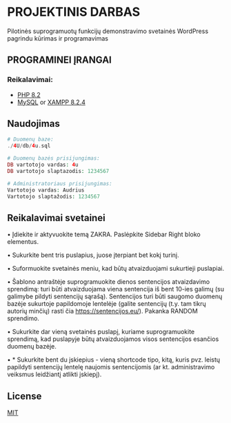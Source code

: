 # PROJEKTINIS DARBAS

Pilotinės suprogramuotų funkcijų demonstravimo svetainės WordPress pagrindu kūrimas ir programavimas

## PROGRAMINEI ĮRANGAI


### Reikalavimai:
* [PHP 8.2](https://www.php.net/)
* [MySQL](https://www.mysql.com/) or [XAMPP 8.2.4](https://www.apachefriends.org/download.html)


## Naudojimas

```php
# Duomenų baze:
./4U/db/4u.sql

# Duomenų bazės prisijungimas:
DB vartotojo vardas: 4u
DB vartotojo slaptazodis: 1234567

# Administratoriaus prisijungimas:
Vartotojo vardas: Audrius
Vartotojo slaptažodis: 1234567


```

## Reikalavimai svetainei

•	Įdiekite ir aktyvuokite temą ZAKRA. Paslėpkite Sidebar Right bloko elementus.

•	Sukurkite bent tris puslapius, juose įterpiant bet kokį turinį.

•	Suformuokite svetainės meniu, kad būtų atvaizduojami sukurtieji puslapiai. 

•	Šablono antraštėje suprogramuokite dienos sentencijos atvaizdavimo sprendimą: turi būti atvaizduojama viena sentencija iš bent 10-ies galimų (su galimybe pildyti sentencijų sąrašą). Sentencijos turi būti saugomo duomenų bazėje sukurtoje papildomoje lentelėje (galite sentencijų (t.y. tam tikrų autorių minčių) rasti čia https://sentencijos.eu/). Pakanka RANDOM sprendimo.

•	Sukurkite dar vieną svetainės puslapį, kuriame suprogramuokite sprendimą, kad puslapyje būtų atvaizduojamos visos sentencijos esančios duomenų bazėje.

•	* Sukurkite bent du įskiepius - vieną shortcode tipo, kitą, kuris pvz. leistų papildyti sentencijų lentelę naujomis sentencijomis (ar kt. administravimo veiksmus leidžiantį atlikti įskiepį).





## License

[MIT](https://choosealicense.com/licenses/mit/)